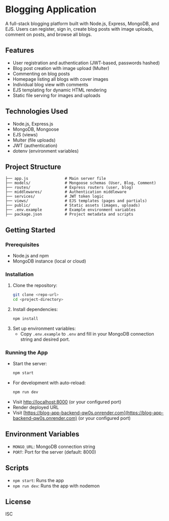 # Blogging Application

A full-stack blogging platform built with Node.js, Express, MongoDB, and EJS. Users can register, sign in, create blog posts with image uploads, comment on posts, and browse all blogs.

## Features

- User registration and authentication (JWT-based, passwords hashed)
- Blog post creation with image upload (Multer)
- Commenting on blog posts
- Homepage listing all blogs with cover images
- Individual blog view with comments
- EJS templating for dynamic HTML rendering
- Static file serving for images and uploads

## Technologies Used

- Node.js, Express.js
- MongoDB, Mongoose
- EJS (views)
- Multer (file uploads)
- JWT (authentication)
- dotenv (environment variables)

## Project Structure

```
├── app.js                # Main server file
├── models/               # Mongoose schemas (User, Blog, Comment)
├── routes/               # Express routers (user, blog)
├── middlewares/          # Authentication middleware
├── services/             # JWT token logic
├── views/                # EJS templates (pages and partials)
├── public/               # Static assets (images, uploads)
├── .env.example          # Example environment variables
├── package.json          # Project metadata and scripts
```

## Getting Started

### Prerequisites

- Node.js and npm
- MongoDB instance (local or cloud)

### Installation

1. Clone the repository:
   ```bash
   git clone <repo-url>
   cd <project-directory>
   ```
2. Install dependencies:
   ```bash
   npm install
   ```
3. Set up environment variables:
   - Copy `.env.example` to `.env` and fill in your MongoDB connection string and desired port.

### Running the App

- Start the server:
  ```bash
  npm start
  ```
- For development with auto-reload:
  ```bash
  npm run dev
  ```
- Visit [http://localhost:8000](http://localhost:8000) (or your configured port)
- Render deployed URL
- Visit [https://blog-app-backend-qw0s.onrender.com](https://blog-app-backend-qw0s.onrender.com) (or your configured port) 

## Environment Variables

- `MONGO_URL`: MongoDB connection string
- `PORT`: Port for the server (default: 8000)

## Scripts

- `npm start`: Runs the app
- `npm run dev`: Runs the app with nodemon

## License

ISC
